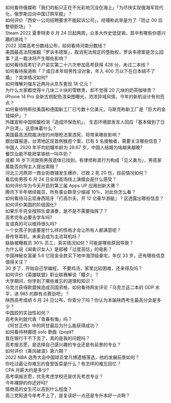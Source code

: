 如何看待俄媒称「我们的船只正在不光彩地沉没在海上」「为尽快实现俄海军现代化，俄罗斯应向中国订购军舰」？  
如何评价「西安一公司招聘要求不能起诉公司」，经理称此举是为了「防止 00 后整顿职场」？  
Steam 2022 夏季特卖 6 月 24 日起两周，众多大作史低促销，其中有哪些你感兴趣的游戏？  
2022 河南高考分数线公布，如何看待河南分数线？  
美国最高法院推翻「罗诉韦德案」，取消宪法规定的堕胎权，罗诉韦德案是怎么回事？这一裁决将产生哪些影响？  
如何看待高考钉子户梁实第二十六次参加高考获得 428 分，未过二本线？  
如何看待报道称「 7 成日本年轻男性没对象，年入 400 万以下在日本结不了婚」？具体情况如何?  
如何理解刘强东近两月从京东套现 18 亿元？  
为什么大家都觉得十几块二十块的雪糕贵，却不觉得 20 几块的奶茶咖啡贵？  
iPhone 14 Pro 全新古铜配色渲染图曝光，浓浓异域风情，今年的新机设计有何亮点？  
如何看待特斯拉美国和德国新工厂已亏数十亿美元，马斯克称新工厂是「巨大的金钱熔炉」？  
外媒宣称中国核酸检测「造成环保危机」， 生态环境部发言人回应「基本做到了日产日清」，这意味着什么？  
美国最高法院裁决纽约州限枪法案违宪，将带来哪些影响？  
据台媒报道，台湾地区现首例猴痘个案，已有 5 名接触者，需要关注哪些信息？  
中国人 2020 年平均初婚年龄为 28.67 岁，中国人结婚为啥越来越晚?  
餐饮业能不能把拿铁统一叫牛奶？  
成都  16 岁下河救狗男孩遗体已找到，有律师称其行为构成「见义勇为」，男孩家属能否向狗主人提出索赔？  
河北三河燕郊一商业街商铺发生爆炸，已致 2 死 20 伤，目前情况如何？  
看后街男孩 6 月 24 日全球首场线上演唱会是什么感受？  
如何评价华为今天开启的第三届 Apps UP 应用创新大赛？  
腾讯下半年继续裁员，所有事业群至少缩减 10%，对此你怎么看？  
如何看待马云现身西班牙「打高尔夫，开 12 亿豪华游艇」？这透露出哪些信息？  
如何评价美国的阶级固化?  
如果乐手完全按照乐谱演奏，是不是不需要指挥了？  
高考完有必要去学车吗?  
友谊真的可以维持很久吗?  
一个女孩子到底要是什么样的性格才会让所有人都满意呢？  
骨传导耳机，未来会成为主流耳机吗？  
脉脉被曝裁员 30% 员工，真实情况如何？可能是哪些原因导致？  
为什么说《闻香识女人》是部被「过度高估」的电影？  
中国神秘女富豪 5.6 亿现金全款买下地中海顶级豪宅，年仅 33 岁，还有哪些信息值得关注？  
30 岁了，开始自己学编程， 不要鸡汤，家里比较困难，还来得及吗？  
如何评价《英雄联盟》职业联赛解说「瞳夕」？  
大学期间，你学到了哪些难忘的道理和知识？  
乌克兰获得欧盟候选成员国资格，如何看待网友评论「乌克兰这二本的 GDP 水平，进 985 的群有点费劲吧」？  
陕西高考成绩 6 月 24 日公布，你查分了吗？你认为本届陕西考生最高分会是多少？  
中国跤的实战性如何？  
高考失利就代表「青春有悔」吗？  
《阿甘正传》中的阿甘最后为什么能获得成功？  
如何看待林娜琏 solo 歌曲《pop》?  
我在银行干不下去了，真的是我的问题吗？  
高考报志愿，是选择自己感兴趣的专业还是有前景的专业？  
如何评价《乘风破浪》第六期？  
2022 NBA 选秀大会中国球员曾凡博遗憾落选，他的发展前景如何？  
你吃过最让你难忘的食堂饭菜是什么？有怎样的难忘回忆？  
CPA 月薪大约是多少?  
高考填报志愿，优先考虑学校还是优先考虑专业？  
今年裸辞的你还好吗?  
情商高的女生可以高到什么程度？  
高三党知道今年考不上了，是复读好一点还是专升本好一点啊？  
